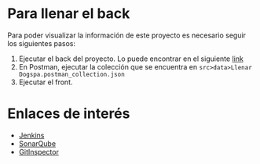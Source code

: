 # Para llenar el back

Para poder visualizar la información de este proyecto es necesario seguir los siguientes pasos:

1. Ejecutar el back del proyecto. Lo puede encontrar en el siguiente [link](https://github.com/Uniandes-isis2603/202210_S3_E3_DogSpa_Back)
2. En Postman, ejecutar la colección que se encuentra en `src>data>Llenar Dogspa.postman_collection.json`
3. Ejecutar el front.

# Enlaces de interés   

* [Jenkins](http://157.253.238.75:8080/jenkins-isis2603/)
* [SonarQube](http://157.253.238.75:8080/sonar-isis2603/)
* [GitInspector](https://uniandes-isis2603.github.io/202210_S3_E3_DogSpa_Front/reports)
